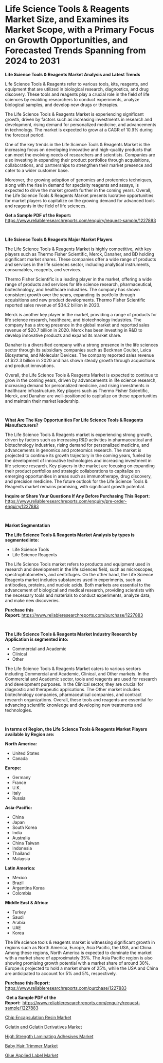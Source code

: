 <p><h1>Life Science Tools & Reagents Market Size, and Examines its Market Scope, with a Primary Focus on Growth Opportunities, and Forecasted Trends Spanning from 2024 to 2031</h1></p><p><strong>Life Science Tools & Reagents Market Analysis and Latest Trends</strong></p>
<p><p>Life Science Tools & Reagents refer to various tools, kits, reagents, and equipment that are utilized in biological research, diagnostics, and drug discovery. These tools and reagents play a crucial role in the field of life sciences by enabling researchers to conduct experiments, analyze biological samples, and develop new drugs or therapies.</p><p>The Life Science Tools & Reagents Market is experiencing significant growth, driven by factors such as increasing investments in research and development, rising demand for personalized medicine, and advancements in technology. The market is expected to grow at a CAGR of 10.9% during the forecast period.</p><p>One of the key trends in the Life Science Tools & Reagents Market is the increasing focus on developing innovative and high-quality products that can meet the evolving needs of researchers and scientists. Companies are also investing in expanding their product portfolios through acquisitions, collaborations, and partnerships to strengthen their market presence and cater to a wider customer base.</p><p>Moreover, the growing adoption of genomics and proteomics techniques, along with the rise in demand for specialty reagents and assays, is expected to drive the market growth further in the coming years. Overall, the Life Science Tools & Reagents Market presents lucrative opportunities for market players to capitalize on the growing demand for advanced tools and reagents in the field of life sciences.</p></p>
<p><strong>Get a Sample PDF of the Report:&nbsp;</strong> <a href="https://www.reliableresearchreports.com/enquiry/request-sample/1227883">https://www.reliableresearchreports.com/enquiry/request-sample/1227883</a></p>
<p>&nbsp;</p>
<p><strong>Life Science Tools & Reagents Major Market Players</strong></p>
<p><p>The Life Science Tools & Reagents Market is highly competitive, with key players such as Thermo Fisher Scientific, Merck, Danaher, and BD holding significant market shares. These companies offer a wide range of products and services in the life sciences sector, including analytical instruments, consumables, reagents, and services.</p><p>Thermo Fisher Scientific is a leading player in the market, offering a wide range of products and services for life science research, pharmaceutical, biotechnology, and healthcare industries. The company has shown consistent growth over the years, expanding its portfolio through acquisitions and new product developments. Thermo Fisher Scientific reported sales revenue of $34.2 billion in 2020.</p><p>Merck is another key player in the market, providing a range of products for life science research, healthcare, and biotechnology industries. The company has a strong presence in the global market and reported sales revenue of $20.7 billion in 2020. Merck has been investing in R&D to develop innovative products and expand its market share.</p><p>Danaher is a diversified company with a strong presence in the life sciences sector through its subsidiary companies such as Beckman Coulter, Leica Biosystems, and Molecular Devices. The company reported sales revenue of $22.3 billion in 2020 and has shown steady growth through acquisitions and product innovations.</p><p>Overall, the Life Science Tools & Reagents Market is expected to continue to grow in the coming years, driven by advancements in life science research, increasing demand for personalized medicine, and rising investments in healthcare infrastructure. Key players such as Thermo Fisher Scientific, Merck, and Danaher are well-positioned to capitalize on these opportunities and maintain their market leadership.</p></p>
<p>&nbsp;</p>
<p><strong>What Are The Key Opportunities For Life Science Tools & Reagents Manufacturers?</strong></p>
<p><p>The Life Science Tools & Reagents market is experiencing strong growth, driven by factors such as increasing R&D activities in pharmaceutical and biotechnology industries, rising demand for personalized medicine, and advancements in genomics and proteomics research. The market is projected to continue its growth trajectory in the coming years, fueled by the development of innovative technologies and increasing investment in life science research. Key players in the market are focusing on expanding their product portfolios and strategic collaborations to capitalize on emerging opportunities in areas such as immunotherapy, drug discovery, and precision medicine. The future outlook for the Life Science Tools & Reagents market remains promising, with significant growth potential.</p></p>
<p><strong>Inquire or Share Your Questions If Any Before Purchasing This Report:</strong> <a href="https://www.reliableresearchreports.com/enquiry/pre-order-enquiry/1227883">https://www.reliableresearchreports.com/enquiry/pre-order-enquiry/1227883</a></p>
<p>&nbsp;</p>
<p><strong>Market Segmentation</strong></p>
<p><strong>The Life Science Tools & Reagents Market Analysis by types is segmented into:</strong></p>
<p><ul><li>Life Science Tools</li><li>Life Science Reagents</li></ul></p>
<p><p>The Life Science Tools market refers to products and equipment used in research and development in the life sciences field, such as microscopes, spectrophotometers, and centrifuges. On the other hand, the Life Science Reagents market includes substances used in experiments, such as antibodies, proteins, and nucleic acids. Both markets are essential to the advancement of biological and medical research, providing scientists with the necessary tools and materials to conduct experiments, analyze data, and make new discoveries.</p></p>
<p><strong>Purchase this Report:&nbsp;</strong><a href="https://www.reliableresearchreports.com/purchase/1227883">https://www.reliableresearchreports.com/purchase/1227883</a></p>
<p>&nbsp;</p>
<p><strong>The Life Science Tools & Reagents Market Industry Research by Application is segmented into:</strong></p>
<p><ul><li>Commercial and Academic</li><li>Clinical</li><li>Other</li></ul></p>
<p><p>The Life Science Tools & Reagents Market caters to various sectors including Commercial and Academic, Clinical, and Other markets. In the Commercial and Academic sector, tools and reagents are used for research and development purposes. In the Clinical sector, they are crucial for diagnostic and therapeutic applications. The Other market includes biotechnology companies, pharmaceutical companies, and contract research organizations. Overall, these tools and reagents are essential for advancing scientific knowledge and developing new treatments and technologies.</p></p>
<p>&nbsp;</p>
<p><strong>In terms of Region, the Life Science Tools & Reagents Market Players available by Region are:</strong></p>
<p>
    <p> <strong> North America: </strong>
        <ul>
            <li>United States</li>
            <li>Canada</li>
        </ul>
        </p> 
    <p> <strong> Europe: </strong>
        <ul>
            <li>Germany</li>
            <li>France</li>
            <li>U.K.</li>
            <li>Italy</li>
            <li>Russia</li>
        </ul>
        </p> 
    <p> <strong> Asia-Pacific: </strong>
        <ul>
            <li>China</li>
            <li>Japan</li>
            <li>South Korea</li>
            <li>India</li>
            <li>Australia</li>
            <li>China Taiwan</li>
            <li>Indonesia</li>
            <li>Thailand</li>
            <li>Malaysia</li>
        </ul>
        </p> 
    <p> <strong> Latin America: </strong>
        <ul>
            <li>Mexico</li>
            <li>Brazil</li>
            <li>Argentina Korea</li>
            <li>Colombia</li>
        </ul>
        </p> 
    <p> <strong> Middle East & Africa: </strong>
        <ul>
            <li>Turkey</li>
            <li>Saudi</li>
            <li>Arabia</li>
            <li>UAE</li>
            <li>Korea</li>
        </ul>
    </p>
    </p>
<p><p>The life science tools & reagents market is witnessing significant growth in regions such as North America, Europe, Asia Pacific, the USA, and China. Among these regions, North America is expected to dominate the market with a market share of approximately 35%. The Asia Pacific region is also showing promising growth potential with a market share of around 30%. Europe is projected to hold a market share of 25%, while the USA and China are anticipated to account for 5% and 5%, respectively.</p></p>
<p><strong>Purchase this Report: </strong><a href="https://www.reliableresearchreports.com/purchase/1227883">https://www.reliableresearchreports.com/purchase/1227883</a></p>
<p>&nbsp;<strong>Get a Sample PDF of the Report:&nbsp;&nbsp;</strong><a href="https://www.reliableresearchreports.com/enquiry/request-sample/1227883">https://www.reliableresearchreports.com/enquiry/request-sample/1227883</a></p>
<p><strong></strong></p>
<p><p><a href="https://medium.com/@patriciaday39/chip-encapsulation-resin-market-share-evolution-and-market-growth-trends-2024-2031-6fa9e9115a43">Chip Encapsulation Resin Market</a></p><p><a href="https://medium.com/@patriciaday39/gelatin-and-gelatin-derivatives-market-analysis-its-cagr-market-segmentation-and-global-industry-02e5e55fc580">Gelatin and Gelatin Derivatives Market</a></p><p><a href="https://medium.com/@patriciaday39/high-strength-laminating-adhesives-market-insight-market-trends-growth-forecasted-from-2024-to-b7e41cd55e9b">High Strength Laminating Adhesives Market</a></p><p><a href="https://medium.com/@leeullrich2023/baby-hair-trimmer-market-size-reveals-the-best-marketing-channels-in-global-industry-e631ee61fc4d">Baby Hair Trimmer Market</a></p><p><a href="https://medium.com/@patriciaday39/glue-applied-label-market-the-key-to-successful-business-strategy-forecast-till-2031-1b730042c038">Glue Applied Label Market</a></p></p>
